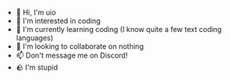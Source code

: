 - 👋 Hi, I'm uio
- 👀 I'm interested in coding
- 🌱 I'm currently learning coding (I know quite a few text coding languages)
- 💞️ I'm looking to collaborate on nothing
- 📫 Don't message me on Discord!
- 🪨 I'm stupid

<!---
hello
--->

